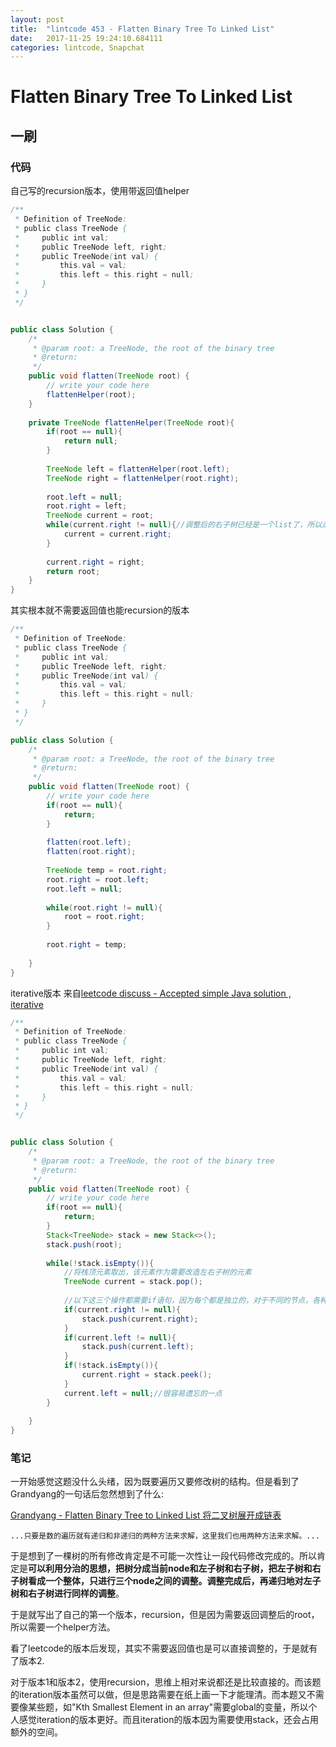```yaml
---
layout: post
title:  "lintcode 453 - Flatten Binary Tree To Linked List"
date:   2017-11-25 19:24:10.684111
categories: lintcode, Snapchat
---
```


# Flatten Binary Tree To Linked List

## 一刷

### 代码

自己写的recursion版本，使用带返回值helper
```java
/**
 * Definition of TreeNode:
 * public class TreeNode {
 *     public int val;
 *     public TreeNode left, right;
 *     public TreeNode(int val) {
 *         this.val = val;
 *         this.left = this.right = null;
 *     }
 * }
 */


public class Solution {
    /*
     * @param root: a TreeNode, the root of the binary tree
     * @return: 
     */
    public void flatten(TreeNode root) {
        // write your code here
        flattenHelper(root);
    }
    
    private TreeNode flattenHelper(TreeNode root){
        if(root == null){
            return null;
        }
        
        TreeNode left = flattenHelper(root.left);
        TreeNode right = flattenHelper(root.right);
        
        root.left = null;
        root.right = left;
        TreeNode current = root;
        while(current.right != null){//调整后的右子树已经是一个list了，所以走到尽头再粘上左子树就可以了
            current = current.right;
        }
        
        current.right = right;
        return root;
    }
}
```

其实根本就不需要返回值也能recursion的版本
```java
/**
 * Definition of TreeNode:
 * public class TreeNode {
 *     public int val;
 *     public TreeNode left, right;
 *     public TreeNode(int val) {
 *         this.val = val;
 *         this.left = this.right = null;
 *     }
 * }
 */

public class Solution {
    /*
     * @param root: a TreeNode, the root of the binary tree
     * @return: 
     */
    public void flatten(TreeNode root) {
        // write your code here
        if(root == null){
            return;
        }
        
        flatten(root.left);
        flatten(root.right);
        
        TreeNode temp = root.right;
        root.right = root.left;
        root.left = null;
        
        while(root.right != null){
            root = root.right;
        }
        
        root.right = temp;
        
    }
}
```

iterative版本 来自[leetcode discuss - Accepted simple Java solution , iterative](https://discuss.leetcode.com/topic/5783/accepted-simple-java-solution-iterative)
```java
/**
 * Definition of TreeNode:
 * public class TreeNode {
 *     public int val;
 *     public TreeNode left, right;
 *     public TreeNode(int val) {
 *         this.val = val;
 *         this.left = this.right = null;
 *     }
 * }
 */


public class Solution {
    /*
     * @param root: a TreeNode, the root of the binary tree
     * @return: 
     */
    public void flatten(TreeNode root) {
        // write your code here
        if(root == null){
            return;
        }
        Stack<TreeNode> stack = new Stack<>();
        stack.push(root);
        
        while(!stack.isEmpty()){
            //将栈顶元素取出，该元素作为需要改造左右子树的元素
            TreeNode current = stack.pop();
            
            //以下这三个操作都需要if语句，因为每个都是独立的，对于不同的节点，各种情况的组合都有可能
            if(current.right != null){
                stack.push(current.right);
            }
            if(current.left != null){
                stack.push(current.left);
            }
            if(!stack.isEmpty()){
                current.right = stack.peek();
            }
            current.left = null;//很容易遗忘的一点
        }
        
    }
}
```

### 笔记

一开始感觉这题没什么头绪，因为既要遍历又要修改树的结构。但是看到了Grandyang的一句话后忽然想到了什么:

[Grandyang - Flatten Binary Tree to Linked List 将二叉树展开成链表](http://www.cnblogs.com/grandyang/p/4293853.html)
```
...只要是数的遍历就有递归和非递归的两种方法来求解，这里我们也用两种方法来求解。...
```

于是想到了一棵树的所有修改肯定是不可能一次性让一段代码修改完成的。所以肯定是**可以利用分治的思想，把树分成当前node和左子树和右子树，把左子树和右子树看成一个整体，只进行三个node之间的调整。调整完成后，再递归地对左子树和右子树进行同样的调整**。

于是就写出了自己的第一个版本，recursion，但是因为需要返回调整后的root，所以需要一个helper方法。

看了leetcode的版本后发现，其实不需要返回值也是可以直接调整的，于是就有了版本2.

对于版本1和版本2，使用recursion，思维上相对来说都还是比较直接的。而该题的iteration版本虽然可以做，但是思路需要在纸上画一下才能理清。而本题又不需要像某些题，如"Kth Smallest Element in an array"需要global的变量，所以个人感觉iteration的版本更好。而且iteration的版本因为需要使用stack，还会占用额外的空间。